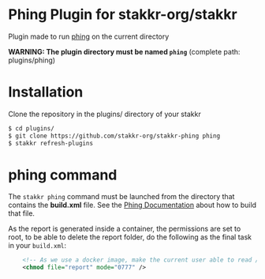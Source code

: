 # Phing Plugin for stakkr-org/stakkr
Plugin made to run [phing](https://www.phing.info/) on the current directory

__WARNING: The plugin directory must be named `phing`__ (complete path: plugins/phing)

# Installation
Clone the repository in the plugins/ directory of your stakkr
```bash
$ cd plugins/
$ git clone https://github.com/stakkr-org/stakkr-phing phing
$ stakkr refresh-plugins
```

# phing command
The `stakkr phing` command must be launched from the directory that contains the **build.xml** file. See the [Phing Documentation](https://www.phing.info/) about how to build that file.

As the report is generated inside a container, the permissions are set to root, to be able to delete the report folder,
do the following as the final task in your `build.xml`:
```xml
    <!-- As we use a docker image, make the current user able to read / delete the report -->
    <chmod file="report" mode="0777" />
```
